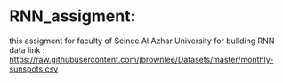 # RNN_assigment:


this assigment for faculty of Scince Al Azhar University for bullding RNN 
data link : https://raw.githubusercontent.com/jbrownlee/Datasets/master/monthly-sunspots.csv
